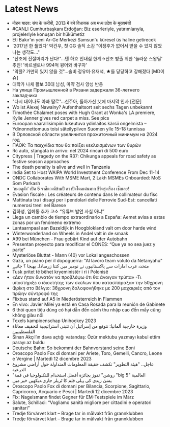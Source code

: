 # Latest News
-  मोहन यादव: संघ के करीबी, 2013 में बने विधायक अब मध्य प्रदेश के मुख्यमंत्री
-  #CANLI Cumhurbaşkanı Erdoğan: Biz eserleriyle, yatırımlarıyla, projeleriyle konuşan bir hükümetiz
-  Eti Bakır'ın yeni Ar-Ge Merkezi Samsun'u küresel üs haline getirecek
-  '2017년 한 풀었다' 박건우, 첫 GG 솔직 소감 "이정후가 없어서 받을 수 있지 않았나는 생각도..."
-  "산초에 진절머리가 난다!"…텐 하흐 인내심 한계→산초 방출 위한 '놀라운 스왑딜' 추진! '바르셀로나 994억 윙어와 바꾸자'
-  "악플? 가만히 있지 않을 것"…솔비·정유미·유재석, ★들 당당하고 강해졌다 [MD이슈]
-  대학가 나체 활보 30대 남성, 마약 검사 양성 반응
-  На улице Промышленной в Рязани задержали 36-летнего закладчика
-  "다시 태어나도 아빠 딸로"…신주아, 돌아가신 父에 마지막 인사 [전문]
-  Wo ist Alexej Nawalny? Aufenthaltsort seit sechs Tagen unbekannt
-  Timothée Chalamet poses with Hugh Grant at Wonka's LA premiere, Kylie Jenner gives red carpet a miss. See pics
-  Euroopan vaarallisimpiin lukeutuva ydinlaitos kärsii ongelmista – Ydinonnettomuus toisi säteilypilven Suomen ylle 15–18 tunnissa
-  В Орловской области увеличится прожиточный минимум на 2024 год
-  ΠΑΟΚ: Τα παιχνίδια που θα παίξει κεκλεισμένων των θυρών
-  Rc auto, stangata in arrivo: nel 2024 rincari di 500 euro
-  Citypress | Tragedy on the R37: Chikunga appeals for road safety as festive season approaches
-  The death penalty is alive and well in Tanzania
-  India Set to Host WAIPA World Investment Conference From Dec 11-14
-  ONDC Collaborates With MSME Mart, 2 Lakh MSMEs Onboarded: MoS Som Parkash
-  ‘หมอดูดัง’ เปิด 5 ราศีดวงดีข้ามปี ดวงปังโดดเด่นมาก ชีวิตรุ่งเรือง เช็กเลย!
-  Evasion fiscale : Les créateurs de contenu dans le collimateur du fisc
-  Mattinata tra i disagi per i pendolari delle Ferrovie Sud-Est: cancellati numerosi treni nel Barese
-  김하성, 임혜동 추가 고소 “유튜브 발언 사실 아냐”
-  Llega un cambio de tiempo extraordinario a España: Aemet avisa a estas zonas por un fenómeno extremo
-  Lantaarnpaal aan Bazeldijk in Hoogblokland valt om door harde wind
-  Winterwonderland on Wheels in Andel valt in de smaak
-  A99 bei München - Frau gebärt Kind auf der Autobahn
-  Presentan proyecto para modificar el CONES: “Que ya no sea juez y parte”
-  Mysteriöse Bluttat - Mann (40) vor Lokal angeschossen
-  Gaza, un piano per il dopoguerra: "Al lavoro team voluto da Netanyahu"
-  متحدہ عرب امارات سے پاکستانیوں نے نومبر میں کتنا زرمبادلہ بھیجا ؟ جانیے
-  Tusk pritet të bëhet kryeministër i ri i Polonisë
-  «Δεν ήταν δυνατόν να προβλέψω ότι θα άνοιγαν τρύπα» -Τι υποστήριξε ο ιδιοκτήτης των σκύλων που κατασπάραξαν την 50χρονη
-  Φρίκη στο Βέλγιο: 36χρονη δολοφονήθηκε με 200 μαχαιριές από τον πρώην σύντροφό της
-  Flixbus stand auf A5 in Niederösterreich in Flammen
-  En vivo: Javier Milei ya está en Casa Rosada para la reunión de Gabinete
-  6 thói quen tiêu dùng có hại dẫn đến cảnh thu nhập cao đến mấy cũng không giàu nổi
-  Texels kampioenschap Unihockey 2023
-  وزيرة خارجية ألمانيا: نتوقع من إسرائيل أن تتبنى استراتيجية لتخفيف معاناة الفلسطينيين
-  Sinan Akçıl’ın dava açtığı vatandaş: Özür mektubu yazmayı kabul ettim parayı az buldu
-  Deutsche Bahn: So bekommt der Bahnvorstand seine Boni
-  Oroscopo Paolo Fox di domani per Ariete, Toro, Gemelli, Cancro, Leone e Vergine | Martedì 12 dicembre 2023
-  عاجل.. "هيئة التطوير" تكشف حقيقة المعلومات المتداولة حول أراضي مشروع الدرعية
-  "روشن" تفوز بجائزة أفضل استخدام للتكنولوجيا في قمة "big 5" العالمية
-  یمنیٰ زیدی کی پہلی فلم کا ٹریلر جاری،دیکھیں خبر میں
-  Oroscopo Paolo Fox di domani per Bilancia, Scorpione, Sagittario, Capricorno, Acquario e Pesci | Martedì 12 dicembre 2023
-  Fix: Nagelsmann findet Gegner für EM-Testspiele im März
-  Salute, Schillaci: “Vogliamo sanità migliore per cittadini e operatori sanitari”
-  Tredje förvärvet klart – Brage tar in målvakt från grannklubben
-  Tredje förvärvet klart – Brage tar in målvakt från grannklubben
